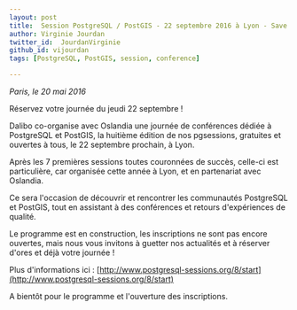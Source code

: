 ```yaml
---
layout: post
title:  Session PostgreSQL / PostGIS - 22 septembre 2016 à Lyon - Save the date !
author: Virginie Jourdan
twitter_id:  JourdanVirginie   
github_id: vijourdan
tags: [PostgreSQL, PostGIS, session, conference]

---
```

*Paris, le 20 mai 2016*

Réservez votre journée du jeudi 22 septembre !

Dalibo co-organise avec Oslandia une journée de conférences dédiée à PostgreSQL et PostGIS, la huitième édition de nos pgsessions, gratuites et ouvertes à tous, le 22 septembre prochain, à Lyon.


<!--MORE-->


Après les 7 premières sessions toutes couronnées de succès, celle-ci est particulière, car organisée cette année à Lyon, et en partenariat avec Oslandia.

Ce sera l'occasion de découvrir et rencontrer les communautés PostgreSQL et PostGIS, tout en assistant à des conférences et retours d'expériences de qualité.

Le programme est en construction, les inscriptions ne sont pas encore ouvertes, mais nous vous invitons à guetter nos actualités et à réserver d'ores et déjà votre journée !

Plus d'informations ici : [http://www.postgresql-sessions.org/8/start](http://www.postgresql-sessions.org/8/start)

A bientôt pour le programme et l'ouverture des inscriptions.
